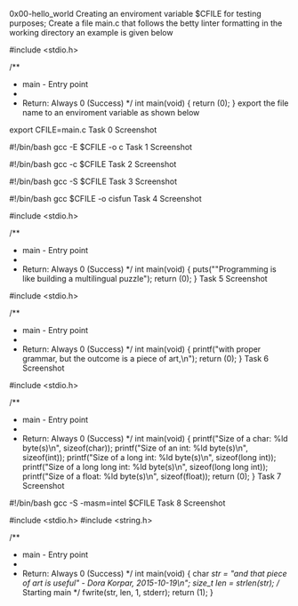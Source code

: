 0x00-hello_world
Creating an enviroment variable $CFILE for testing purposes;
Create a file main.c that follows the betty linter formatting in the working directory an example is given below

#include <stdio.h>

/**
 * main - Entry point
 *
 * Return: Always 0 (Success)
 */
int main(void)
{
	return (0);
}
export the file name to an enviroment variable as shown below

export CFILE=main.c
Task 0
Screenshot

#!/bin/bash
gcc -E $CFILE -o c
Task 1
Screenshot

#!/bin/bash
gcc -c $CFILE
Task 2
Screenshot

#!/bin/bash
gcc -S $CFILE
Task 3
Screenshot

#!/bin/bash
gcc $CFILE -o cisfun
Task 4
Screenshot

#include <stdio.h>

/**
 * main - Entry point
 *
 * Return: Always 0 (Success)
 */
int main(void)
{
	puts("\"Programming is like building a multilingual puzzle");
	return (0);
}
Task 5
Screenshot

#include <stdio.h>

/**
 * main - Entry point
 *
 * Return: Always 0 (Success)
 */
int main(void)
{
	printf("with proper grammar, but the outcome is a piece of art,\n");
	return (0);
}
Task 6
Screenshot

#include <stdio.h>

/**
 * main - Entry point
 *
 * Return: Always 0 (Success)
 */
int main(void)
{
	printf("Size of a char: %ld byte(s)\n", sizeof(char));
	printf("Size of an int: %ld byte(s)\n", sizeof(int));
	printf("Size of a long int: %ld byte(s)\n", sizeof(long int));
	printf("Size of a long long int: %ld byte(s)\n", sizeof(long long int));
	printf("Size of a float: %ld byte(s)\n", sizeof(float));
	return (0);
}
Task 7
Screenshot

#!/bin/bash
gcc -S -masm=intel $CFILE
Task 8
Screenshot

#include <stdio.h>
#include <string.h>

/**
 * main - Entry point
 *
 * Return: Always 0 (Success)
 */
int main(void)
{
	char *str = "and that piece of art is useful\" - Dora Korpar, 2015-10-19\n";
	size_t len = strlen(str);
	/* Starting main */
	fwrite(str, len, 1, stderr);
	return (1);
}
